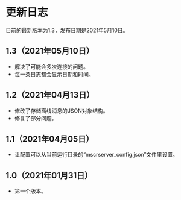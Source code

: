 # 更新日志
目前的最新版本为1.3，发布日期是2021年5月10日。

## 1.3（2021年05月10日）
- 解决了可能会多次连接的问题。
- 每一条日志都会显示日期和时间。

## 1.2（2021年04月13日）
- 修改了存储离线消息的JSON对象结构。
- 修复了部分问题。

## 1.1（2021年04月05日）
- 让配置可以从当前运行目录的“mscrserver_config.json”文件里设置。

## 1.0（2021年01月31日）
- 第一个版本。